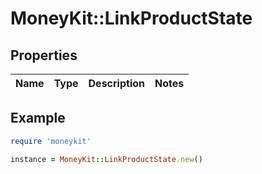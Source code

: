 # MoneyKit::LinkProductState

## Properties

| Name | Type | Description | Notes |
| ---- | ---- | ----------- | ----- |

## Example

```ruby
require 'moneykit'

instance = MoneyKit::LinkProductState.new()
```

